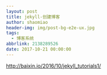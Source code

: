 ```yaml
---
layout: post
title: jekyll-创建博客
author: shaomiao
header-img: img/post-bg-e2e-ux.jpg
tags:
  - 博客系统
abbrlink: 2138289526
date: 2017-10-21 00:00:00
---
```

http://baixin.io/2016/10/jekyll_tutorials1/
